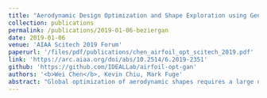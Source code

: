 ```yaml
---
title: "Aerodynamic Design Optimization and Shape Exploration using Generative Adversarial Networks"
collection: publications
permalink: /publications/2019-01-06-beziergan
date: 2019-01-06
venue: 'AIAA Scitech 2019 Forum'
paperurl: '/files/pdf/publications/chen_airfoil_opt_scitech_2019.pdf'
link: 'https://arc.aiaa.org/doi/abs/10.2514/6.2019-2351'
github: 'https://github.com/IDEALLab/airfoil-opt-gan'
authors: '<b>Wei Chen</b>, Kevin Chiu, Mark Fuge'
abstract: "Global optimization of aerodynamic shapes requires a large number of expensive CFD simulations because of the high dimensionality of the design space. One means to combat that problem is to reduce the dimension of the design space—for example, by constructing low dimensional parametric functions (such as PARSEC and others)—and then optimizing over those parameters instead. Such approaches require first a parametric function that compactly describes useful variation in airfoil shape—a non-trivial and error-prone task. In contrast, we propose to use a deep generative model of aerodynamic designs (specifically airfoils) that reduces the dimensionality of the optimization problem by learning from shape variations in the UIUC airfoil database. We show that our data-driven model both (1) learns realistic and compact airfoil shape representations and (2) empirically accelerates optimization convergence by over an order of magnitude."
---
```

